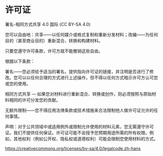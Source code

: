 # 许可证

署名-相同方式共享 4.0 国际 (CC BY-SA 4.0)

您可以自由地：共享——以任何媒介或格式复制和重新分发材料；改编——为任何目的（甚至商业目的）重新混合、转换和构建材料。

只要您遵守许可条款，许可方就不能撤销这些自由。

根据以下条款：

署名——您必须给予适当的署名，提供指向许可证的链接，并注明是否进行了修改。您可以以任何合理的方式进行上述操作，但不得以任何方式暗示许可方认可您或您的使用。

相同方式共享 — 如果您对材料进行重新混合、转换或创作，则必须按照与原始材料相同的许可分发您的贡献。

无额外限制——您不得应用法律条款或技术措施来合法限制他人做许可证允许的任何事情。

声明：对于公共领域中或适用例外或限制允许使用的材料元素，您无需遵守许可证。我们不提供任何保证。许可证可能不会授予您预期用途所需的所有权限。例如，其他权利（例如公开权、隐私权或道德权利）可能会限制您使用材料的方式。

https://creativecommons.org/licenses/by-sa/4.0/legalcode.zh-hans
